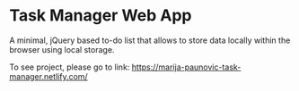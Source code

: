 # Task Manager Web App

A minimal, jQuery based to-do list that allows to store data locally within the browser using local storage.

To see project, please go to link: https://marija-paunovic-task-manager.netlify.com/
